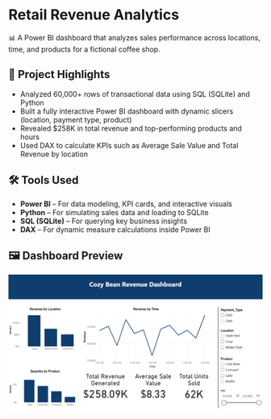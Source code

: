# Retail Revenue Analytics

📊 A Power BI dashboard that analyzes sales performance across locations, time, and products for a fictional coffee shop.

## 🚀 Project Highlights
- Analyzed 60,000+ rows of transactional data using SQL (SQLite) and Python  
- Built a fully interactive Power BI dashboard with dynamic slicers (location, payment type, product)  
- Revealed $258K in total revenue and top-performing products and hours  
- Used DAX to calculate KPIs such as Average Sale Value and Total Revenue by location  

## 🛠 Tools Used
- **Power BI** – For data modeling, KPI cards, and interactive visuals  
- **Python** – For simulating sales data and loading to SQLite  
- **SQL (SQLite)** – For querying key business insights  
- **DAX** – For dynamic measure calculations inside Power BI  

## 🖼 Dashboard Preview
![Dashboard Preview](dashboard/dashboard_preview.png)


